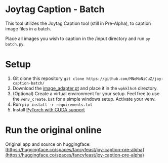 # Joytag Caption - Batch
This tool utilizes the Joytag Caption tool (still in Pre-Alpha), to caption image files in a batch.

Place all images you wish to caption in the /input directory and run `py batch.py`.

# Setup
1. Git clone this repository `git clone https://github.com/MNeMoNiCuZ/joy-caption-batch/`
2. Download the [image_adapter.pt](https://huggingface.co/spaces/fancyfeast/joy-caption-pre-alpha/tree/main/wpkklhc6) and place it in the `wpkklhc6` directory.
3. (Optional) Create a virtual environment for your setup. Feel free to use the `venv_create.bat` for a simple windows setup. Activate your venv.
5. Run `pip install -r requirements.txt`
6. Install [PyTorch with CUDA support](https://pytorch.org/)

# Run the original online
Original app and source on huggingface: [https://huggingface.co/spaces/fancyfeast/joy-caption-pre-alpha](https://huggingface.co/spaces/fancyfeast/joy-caption-pre-alpha)
